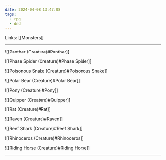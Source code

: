```yaml
---
date: 2024-04-08 13:47:08
tags:
  - rpg
  - dnd
---
```

Links: [[Monsters]]

---

![[Panther (Creature)#Panther]]

![[Phase Spider (Creature)#Phase Spider]]

![[Poisonous Snake (Creature)#Poisonous Snake]]

![[Polar Bear (Creature)#Polar Bear]]

![[Pony (Creature)#Pony]]

![[Quipper (Creature)#Quipper]]

![[Rat (Creature)#Rat]]

![[Raven (Creature)#Raven]]

![[Reef Shark (Creature)#Reef Shark]]

![[Rhinoceros (Creature)#Rhinoceros]]

![[Riding Horse (Creature)#Riding Horse]]

---